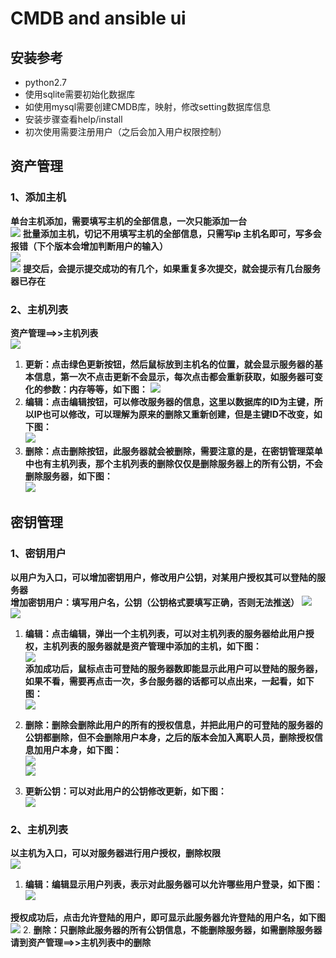 # CMDB and ansible ui

## 安装参考

- python2.7
- 使用sqlite需要初始化数据库
- 如使用mysql需要创建CMDB库，映射，修改setting数据库信息
- 安装步骤查看help/install
- 初次使用需要注册用户（之后会加入用户权限控制）

## 资产管理
### 1、添加主机
**单台主机添加，需要填写主机的全部信息，一次只能添加一台**  
![](http://i.imgur.com/QoPa8ze.png)
**批量添加主机，切记不用填写主机的全部信息，只需写ip 主机名即可，写多会报错（下个版本会增加判断用户的输入）**  
![](http://i.imgur.com/dr4SPXC.png)  
![](http://i.imgur.com/jtXDNbv.png)
**提交后，会提示提交成功的有几个，如果重复多次提交，就会提示有几台服务器已存在**

### 2、主机列表
**资产管理==>>主机列表**  
![](http://i.imgur.com/CB5JFWZ.png)  

1. **更新：点击绿色更新按钮，然后鼠标放到主机名的位置，就会显示服务器的基本信息，第一次不点击更新不会显示，每次点击都会重新获取，如服务器可变化的参数：内存等等，如下图：** 
![](http://i.imgur.com/jTpGORn.png) 
2. **编辑：点击编辑按钮，可以修改服务器的信息，这里以数据库的ID为主键，所以IP也可以修改，可以理解为原来的删除又重新创建，但是主键ID不改变，如下图：**  
![](http://i.imgur.com/FI3tSih.png)  
3. **删除：点击删除按钮，此服务器就会被删除，需要注意的是，在密钥管理菜单中也有主机列表，那个主机列表的删除仅仅是删除服务器上的所有公钥，不会删除服务器，如下图：**  
![](http://i.imgur.com/oKIRIlk.png)  

## 密钥管理
### 1、密钥用户
**以用户为入口，可以增加密钥用户，修改用户公钥，对某用户授权其可以登陆的服务器**  
**增加密钥用户：填写用户名，公钥（公钥格式要填写正确，否则无法推送）**
![](http://i.imgur.com/B7mA92i.png)  
![](http://i.imgur.com/CalhJM3.png)  

1. **编辑：点击编辑，弹出一个主机列表，可以对主机列表的服务器给此用户授权，主机列表的服务器就是资产管理中添加的主机，如下图：**  
![](http://i.imgur.com/BGMqy1d.png)  
**添加成功后，鼠标点击可登陆的服务器数即能显示此用户可以登陆的服务器，如果不看，需要再点击一次，多台服务器的话都可以点出来，一起看，如下图：**  
![](http://i.imgur.com/tctIbIG.png)

2. **删除：删除会删除此用户的所有的授权信息，并把此用户的可登陆的服务器的公钥都删除，但不会删除用户本身，之后的版本会加入离职人员，删除授权信息加用户本身，如下图：**  
![](http://i.imgur.com/lzB8715.png)  
![](http://i.imgur.com/04kfMAi.png)  
3. **更新公钥：可以对此用户的公钥修改更新，如下图：**  
![](http://i.imgur.com/mC0McnZ.png)  
### 2、主机列表
**以主机为入口，可以对服务器进行用户授权，删除权限**  
![](http://i.imgur.com/2vAdfgu.png)  
1. **编辑：编辑显示用户列表，表示对此服务器可以允许哪些用户登录，如下图：**  
![](http://i.imgur.com/5zbhdos.png)  

**授权成功后，点击允许登陆的用户，即可显示此服务器允许登陆的用户名，如下图**  
![](http://i.imgur.com/K563CUC.png)
2. **删除：只删除此服务器的所有公钥信息，不能删除服务器，如需删除服务器请到资产管理==>>主机列表中的删除**